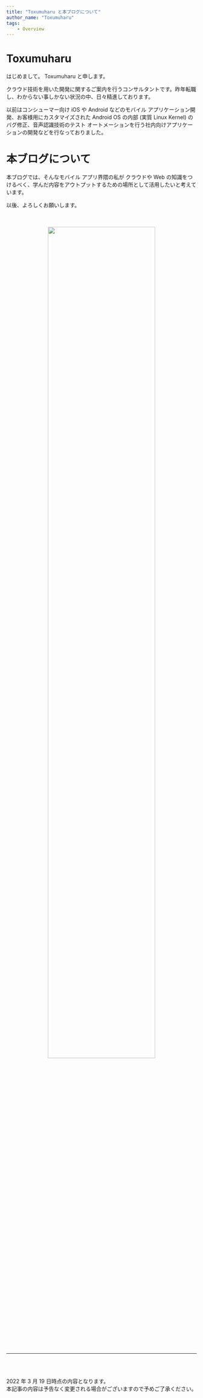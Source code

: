 ```yaml
---
title: "Toxumuharu と本ブログについて"
author_name: "Toxumuharu"
tags:
    - Overview
---
```


# Toxumuharu
はじめまして。 Toxumuharu と申します。

クラウド技術を用いた開発に関するご案内を行うコンサルタントです。昨年転職し、わからない事しかない状況の中、日々精進しております。

以前はコンシューマー向け iOS や Android などのモバイル アプリケーション開発、お客様用にカスタマイズされた Android OS の内部 (実質 Linux Kernel) のバグ修正、音声認識技術のテスト オートメーションを行う社内向けアプリケーションの開発などを行なっておりました。

# 本ブログについて

本ブログでは、そんなモバイル アプリ界隈の私が クラウドや Web の知識をつけるべく、学んだ内容をアウトプットするための場所として活用したいと考えています。

以後、よろしくお願いします。

<br>
<br>

<!-- ![2022-03-19-about-toxumuharu](/media/2022/03/2022-03-19-about-toxumuharu.jpg) -->

<div align="center">
<img src="/media/2022/03/2022-03-19-about-toxumuharu.jpg" width="75%">
</div>

<br>
<br>

---

<br>
<br>

2022 年 3 月 19 日時点の内容となります。<br>
本記事の内容は予告なく変更される場合がございますので予めご了承ください。

<br>
<br>
